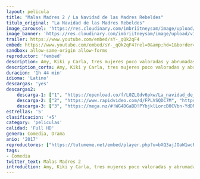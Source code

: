```yaml
---
layout: pelicula
title: "Malas Madres 2 / La Navidad de las Madres Rebeldes"
titulo_original: "La Navidad de las Madres Rebeldes"
image_carousel: 'https://res.cloudinary.com/imbriitneysam/image/upload/v1546379610/madres2-poster-min.jpg'
image_banner: 'https://res.cloudinary.com/imbriitneysam/image/upload/v1546379611/MADRES2-BANNER-min.jpg'
trailer: https://www.youtube.com/embed/sY-_qQk2qF4
embed: https://www.youtube.com/embed/sY-_qQk2qF4?rel=0&amp;hd=1&border=0&wmode=opaque&enablejsapi=1&modestbranding=1&controls=1&showinfo=1
sandbox: allow-same-origin allow-forms
reproductor: 'fembed'
description: Amy, Kiki y Carla, tres mujeres poco valoradas y abrumadas, se rebelan contra los desafíos y las expectativas del Super Bowl para las madres, Navidad. Y si crear unas vacaciones más perfectas para sus familias no fue lo suficientemente difícil, tienen que hacer todo eso mientras hospedan y entretienen a sus propias madres.
description_corta: Amy, Kiki y Carla, tres mujeres poco valoradas y abrumadas, se rebelan contra los desafíos y las expectativas del Super Bowl para las madres, Navidad. Y si crear unas vacaciones más perfectas para sus familias no fue lo..
duracion: '1h 44 min'
idioma: 'Latino'
descargas: 'yes'
descargas2:
    descarga-1: ["1", "https://openload.co/f/L0ZLGdv6pkw/La_navidad_de_las_madres_rebeldes_%282017%29.MP4.mp4", "https://www.google.com/s2/favicons?domain=openload.co","OpenLoad","https://res.cloudinary.com/imbriitneysam/image/upload/v1541473684/mexico.png", "Latino", "Full HD"]
    descarga-2: ["2", "https://www.rapidvideo.com/d/FPLVSQDC7M", "https://www.google.com/s2/favicons?domain=www.rapidvideo.com","RapidVideo","https://res.cloudinary.com/imbriitneysam/image/upload/v1541473684/mexico.png", "Latino", "Full HD"]
    descarga-3: ["3", "https://mega.nz/#!WG4DGaBD!PYbjklLorcB0CVbn-YdDNkjr-idqN8FA7UJKHCW63IE", "https://www.google.com/s2/favicons?domain=mega.nz","Mega","https://res.cloudinary.com/imbriitneysam/image/upload/v1541473684/mexico.png", "Latino", "Full HD"] 
estrellas: '5'
clasificacion: '+5'
category: 'peliculas'
calidad: 'Full HD'
genero: Comedia, Drama
anio: '2017'
reproductores: ["https://tutumeme.net/embed/player.php?u=bXQ3ajJOaW1wcFRGcEs2VW5XRGExTlRPMytmUnc3bHVwcWhoenVIUjI5SHF5TlNwc0taaG1jN2gwZHZSNTlIRHVhV2tZWitkNUtDVDNOL1ZvYW1rYjJObG9LQ2U"]
tags:
- Comedia
twitter_text: Malas Madres 2
introduction: Amy, Kiki y Carla, tres mujeres poco valoradas y abrumadas, se rebelan contra los desafíos y las expectativas del Super Bowl para las madres, Navidad. Y si crear unas vacaciones más perfectas para sus familias no fue lo...
---
```



 







